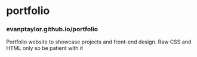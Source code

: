 # portfolio
### evanptaylor.github.io/portfolio
Portfolio website to showcase projects and front-end design. Raw CSS and HTML only so be patient with it

